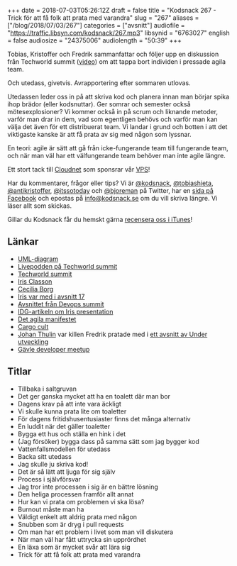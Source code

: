 +++
date = 2018-07-03T05:26:12Z
draft = false
title = "Kodsnack 267 - Trick för att få folk att prata med varandra"
slug = "267"
aliases = ["/blog/2018/07/03/267"]
categories = ["avsnitt"]
audiofile = "https://traffic.libsyn.com/kodsnack/267.mp3"
libsynid = "6763027"
english = false
audiosize = "24375006"
audiolength = "50:39"
+++

Tobias, Kristoffer och Fredrik sammanfattar och följer upp en diskussion från Techworld summit ([video](https://www.youtube.com/watch?v=rvYBdZUGLEU)) om att tappa bort individen i pressade agila team.

Och utedass, givetvis. Avrapportering efter sommaren utlovas.

Utedassen leder oss in på att skriva kod och planera innan man börjar spika ihop brädor (eller kodsnuttar). Ger somrar och semester också mötesexplosioner? Vi kommer också in på scrum och liknande metoder, varför man drar in dem, vad som egentligen behövs och varför man kan välja det även för ett distribuerat team. Vi landar i grund och botten i att det viktigaste kanske är att få prata av sig med någon som lyssnar.

En teori: agile är sätt att gå från icke-fungerande team till fungerande team, och när man väl har ett välfungerande team behöver man inte agile längre.

Ett stort tack till [Cloudnet](http://www.cloudnet.se) som sponsrar vår [VPS](http://en.wikipedia.org/wiki/Virtual_private_server)!

Har du kommentarer, frågor eller tips? Vi är [@kodsnack](https://www.twitter.com/kodsnack), [@tobiashieta](https://www.twitter.com/tobiashieta), [@antikristoffer](https://www.twitter.com/antikristoffer), [@itssotoday](https://twitter.com/itssotoday) och [@bjoreman](https://www.twitter.com/bjoreman) på Twitter, har en [sida på Facebook](https://www.facebook.com/kodsnack) och epostas på [info@kodsnack.se](mailto:info@kodsnack.se) om du vill skriva längre. Vi läser allt som skickas.

Gillar du Kodsnack får du hemskt gärna [recensera oss i iTunes](http://itunes.apple.com/se/podcast/kodsnack/id561631498?l=en)!

## Länkar ##
* [UML-diagram](https://en.wikipedia.org/wiki/Unified_Modeling_Language)
* [Livepodden på Techworld summit](https://www.youtube.com/watch?v=rvYBdZUGLEU)
* [Techworld summit](https://techworld.event.idg.se/event/summit/)
* [Iris Classon](http://irisclasson.com/)
* [Cecilia Borg](https://twitter.com/ceciliaborg)
* [Iris var med i avsnitt 17](https://kodsnack.se/17/)
* [Avsnittet från Devops summit](https://kodsnack.se/168/)
* [IDG-artikeln om Iris presentation](https://computersweden.idg.se/2.2683/1.704291/faran-med-teamfokus)    
* [Det agila manifestet](http://agilemanifesto.org/)
* [Cargo cult](https://en.wikipedia.org/wiki/Cargo_cult)
* [Johan Thulin](https://twitter.com/e8johan) var killen Fredrik pratade med i [ett avsnitt av Under utveckling](http://www.timeedit.com/poddavsnitt-29-fran-programmerare-till-informationsrela-med-johan-thelin/)
* [Gävle developer meetup](https://www.meetup.com/Gavle-Developer-Meetup/)

## Titlar ##
* Tillbaka i saltgruvan
* Det ger ganska mycket att ha en toalett där man bor
* Dagens krav på att inte vara äckligt
* Vi skulle kunna prata lite om toaletter
* För dagens fritidshusentusiaster finns det många alternativ
* En luddit när det gäller toaletter
* Bygga ett hus och ställa en hink i det
* (Jag försöker) bygga dass på samma sätt som jag bygger kod
* Vattenfallsmodellen för utedass
* Backa sitt utedass
* Jag skulle ju skriva kod!
* Det är så lätt att ljuga för sig själv
* Process i självförsvar
* Jag tror inte processen i sig är en bättre lösning
* Den heliga processen framför allt annat
* Hur kan vi prata om problemen vi ska lösa?
* Burnout måste man ha
* Väldigt enkelt att aldrig prata med någon
* Snubben som är dryg i pull requests
* Om man har ett problem i livet som man vill diskutera
* När man väl har fått uttrycka sin upprördhet
* En läxa som är mycket svår att lära sig
* Trick för att få folk att prata med varandra